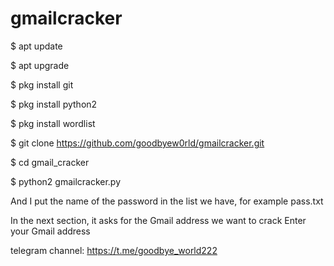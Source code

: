 # gmailcracker



$ apt update

$ apt upgrade

$ pkg install git

$ pkg install python2

$ pkg install wordlist

$ git clone https://github.com/goodbyew0rld/gmailcracker.git

$ cd gmail_cracker

$ python2 gmailcracker.py

And I put the name of the password in the list we have, for example pass.txt

In the next section, it asks for the Gmail address we want to crack Enter your Gmail address

telegram channel: https://t.me/goodbye_world222
